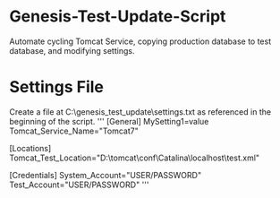 # Genesis-Test-Update-Script
Automate cycling Tomcat Service, copying production database to test database, and modifying settings.

# Settings File
Create a file at C:\genesis_test_update\settings.txt as referenced in the beginning of the script.
'''
[General]
MySetting1=value
Tomcat_Service_Name="Tomcat7"

[Locations]
Tomcat_Test_Location="D:\tomcat\conf\Catalina\localhost\test.xml"

[Credentials]
System_Account="USER/PASSWORD"
Test_Account="USER/PASSWORD"
'''
